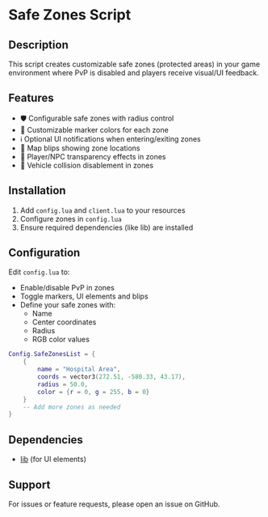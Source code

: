 # Safe Zones Script

## Description
This script creates customizable safe zones (protected areas) in your game environment where PvP is disabled and players receive visual/UI feedback.

## Features
- 🛡️ Configurable safe zones with radius control
- 🎨 Customizable marker colors for each zone
- ℹ️ Optional UI notifications when entering/exiting zones
- 📍 Map blips showing zone locations
- 👥 Player/NPC transparency effects in zones
- 🚗 Vehicle collision disablement in zones

## Installation
1. Add `config.lua` and `client.lua` to your resources
2. Configure zones in `config.lua`
3. Ensure required dependencies (like lib) are installed

## Configuration
Edit `config.lua` to:
- Enable/disable PvP in zones
- Toggle markers, UI elements and blips
- Define your safe zones with:
  - Name
  - Center coordinates 
  - Radius
  - RGB color values

```lua
Config.SafeZonesList = {
    {
        name = "Hospital Area",
        coords = vector3(272.51, -580.33, 43.17),
        radius = 50.0,
        color = {r = 0, g = 255, b = 0}
    }
    -- Add more zones as needed
}
```

## Dependencies
- [lib](https://overextended.dev/) (for UI elements)

## Support
For issues or feature requests, please open an issue on GitHub.

